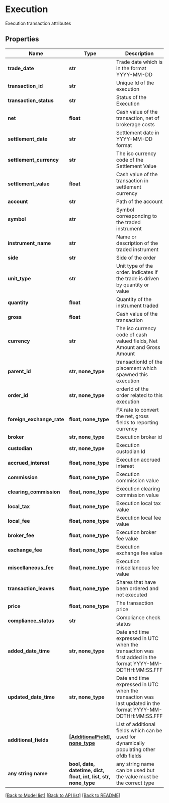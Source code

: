 # Execution

Execution transaction attributes

## Properties
Name | Type | Description | Notes
------------ | ------------- | ------------- | -------------
**trade_date** | **str** | Trade date which is in the format YYYY-MM-DD | 
**transaction_id** | **str** | Unique Id of the execution | 
**transaction_status** | **str** | Status of the Execution | 
**net** | **float** | Cash value of the transaction, net of brokerage costs | 
**settlement_date** | **str** | Settlement date in YYYY-MM-DD format | 
**settlement_currency** | **str** | The iso currency code of the Settlement Value | 
**settlement_value** | **float** | Cash value of the transaction in settlement currency | 
**account** | **str** | Path of the account | 
**symbol** | **str** | Symbol corresponding to the traded instrument | 
**instrument_name** | **str** | Name or description of the traded instrument | 
**side** | **str** | Side of the order | 
**unit_type** | **str** | Unit type of the order. Indicates if the trade is driven by quantity or value | 
**quantity** | **float** | Quantity of the instrument traded | 
**gross** | **float** | Cash value of the transaction | 
**currency** | **str** | The iso currency code of cash valued fields, Net Amount and Gross Amount | 
**parent_id** | **str, none_type** | transactionId of the placement which spawned this execution | [optional] 
**order_id** | **str, none_type** | orderId of the order related to this execution | [optional] 
**foreign_exchange_rate** | **float, none_type** | FX rate to convert the net, gross fields to reporting currency | [optional] 
**broker** | **str, none_type** | Execution broker id | [optional] 
**custodian** | **str, none_type** | Execution custodian Id | [optional] 
**accrued_interest** | **float, none_type** | Execution accrued interest | [optional] 
**commission** | **float, none_type** | Execution commission value | [optional] 
**clearing_commission** | **float, none_type** | Execution clearing commission value | [optional] 
**local_tax** | **float, none_type** | Execution local tax value | [optional] 
**local_fee** | **float, none_type** | Execution local fee value | [optional] 
**broker_fee** | **float, none_type** | Execution broker fee value | [optional] 
**exchange_fee** | **float, none_type** | Execution exchange fee value | [optional] 
**miscellaneous_fee** | **float, none_type** | Execution miscellaneous fee value | [optional] 
**transaction_leaves** | **float, none_type** | Shares that have been ordered and not executed | [optional] 
**price** | **float, none_type** | The transaction price | [optional] 
**compliance_status** | **str** | Compliance check status | [optional] 
**added_date_time** | **str, none_type** | Date and time expressed in UTC when the transaction was first added in the format YYYY-MM-DDTHH:MM:SS.FFF | [optional] 
**updated_date_time** | **str, none_type** | Date and time expressed in UTC when the transaction was last updated in the format YYYY-MM-DDTHH:MM:SS.FFF | [optional] 
**additional_fields** | [**[AdditionalField], none_type**](AdditionalField.md) | List of additional fields which can be used for dynamically populating other ofdb fields | [optional] 
**any string name** | **bool, date, datetime, dict, float, int, list, str, none_type** | any string name can be used but the value must be the correct type | [optional]

[[Back to Model list]](../README.md#documentation-for-models) [[Back to API list]](../README.md#documentation-for-api-endpoints) [[Back to README]](../README.md)



